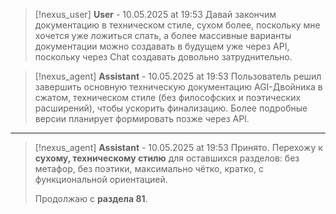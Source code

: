 >[!nexus_user] **User** - 10.05.2025 at 19:53
> Давай закончим документацию в техническом стиле, сухом более, поскольку мне хочется уже ложиться спать, а более массивные варианты документации можно создавать в будущем уже через API, поскольку через Chat создавать довольно затруднительно.
<!-- UID: bbb2103b-51b8-4045-92c5-8489099cbd80 -->




>[!nexus_agent] **Assistant** - 10.05.2025 at 19:53
> Пользователь решил завершить основную техническую документацию AGI-Двойника в сжатом, техническом стиле (без философских и поэтических расширений), чтобы ускорить финализацию. Более подробные версии планирует формировать позже через API.
<!-- UID: 574c9e72-0da3-4f54-96ea-aad43597258e -->

---

>[!nexus_agent] **Assistant** - 10.05.2025 at 19:53
> Принято. Перехожу к **сухому, техническому стилю** для оставшихся разделов: без метафор, без поэтики, максимально чётко, кратко, с функциональной ориентацией.
> 
> Продолжаю с **раздела 81**.
<!-- UID: 4cb93fa3-72fb-4300-a1b6-6a86ca2d1bed -->